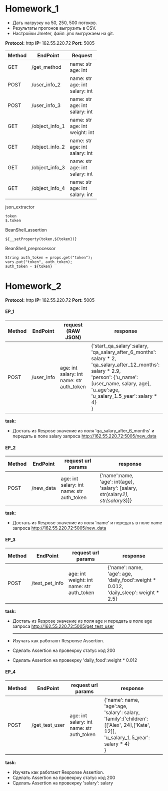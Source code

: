 # Homework_1 

- Дать нагрузку на 50, 250, 500 потоков.  
- Результаты прогонов выгрузить в CSV.   
- Настройки Jmeter, файл .jmx выгружаем на git.  

 **Protocol:** http
 **IP:** 162.55.220.72
 **Port:** 5005

| Method | EndPoint       | Request                                |
| ------ | -------------- | -------------------------------------- |
| GET    | /get_method    | name: str<br/>age: int                 |
| POST   | /user_info_2   | name: str<br/>age: int<br/>salary: int |
| POST   | /user_info_3   | name: str<br/>age: int<br/>salary: int |
| GET    | /object_info_1 | name: str<br/>age: int<br/>weight: int |
| GET    | /object_info_2 | name: str<br/>age: int<br/>salary: int |
| GET    | /object_info_3 | name: str<br/>age: int<br/>salary: int |
| GET    | /object_info_4 | name: str<br/>age: int<br/>salary: int |

json_extractor

```
token
$.token
```

BeanShell_assertion

```
${__setProperty(token,${token})}
```

BeanShell_preprocessor

```
String auth_token = props.get("token");
vars.put("token", auth_token);
auth_token - ${token}
```

# Homework_2 

 **Protocol:** http
 **IP:** 162.55.220.72
 **Port:** 5005

#### EP_1

| Method | EndPoint   | request (RAW JSON)                                    | response                                                     |
| ------ | ---------- | ----------------------------------------------------- | ------------------------------------------------------------ |
| POST   | /user_info | age: int<br/>salary: int<br/>name: str<br/>auth_token | {'start_qa_salary':salary,<br/> 'qa_salary_after_6_months': salary * 2,<br/> 'qa_salary_after_12_months': salary * 2.9,<br/> 'person': {'u_name':[user_name, salary, age],<br/>                                'u_age':age,<br/>                                'u_salary_1.5_year': salary * 4}<br/>                                } |

**task:**

- Достать из Respose значение из поля 'qa_salary_after_6_months' и передать в поле salary запроса http://162.55.220.72:5005/new_data

#### EP_2

| Method | EndPoint  | request url params                                    | response                                                     |
| ------ | --------- | ----------------------------------------------------- | ------------------------------------------------------------ |
| POST   | /new_data | age: int<br/>salary: int<br/>name: str<br/>auth_token | {'name':name,<br/>  'age': int(age),<br/>  'salary': [salary, str(salary*2), str(salary*3)]} |

**task:**

- Достать из Respose значение из поля 'name' и передать в поле name запроса http://162.55.220.72:5005/new_data

#### EP_3

| Method | EndPoint       | request url params                                    | response                                                     |
| ------ | -------------- | ----------------------------------------------------- | ------------------------------------------------------------ |
| POST   | /test_pet_info | age: int<br/>weight: int<br/>name: str<br/>auth_token | {'name': name,<br/> 'age': age,<br/> 'daily_food':weight * 0.012,<br/> 'daily_sleep': weight * 2.5} |

**task:**

- Достать из Respose значение из поля age и передать в поле age запроса http://162.55.220.72:5005/get_test_user

  -----

- Изучать как работают Response Assertion.

- Сделать Assertion на провекрку статус код 200

- Сделать Assertion на провекрку 'daily_food':weight * 0.012

  

#### EP_4

| Method | EndPoint       | request url params                                    | response                                                     |
| ------ | -------------- | ----------------------------------------------------- | ------------------------------------------------------------ |
| POST   | /get_test_user | age: int<br/>salary: int<br/>name: str<br/>auth_token | {'name': name,<br/> 'age':age,<br/> 'salary': salary,<br/> 'family':{'children':[['Alex', 24],['Kate', 12]],<br/> 'u_salary_1.5_year': salary * 4}<br/>  } |

**task:**

- Изучать как работают Response Assertion.
- Сделать Assertion на провекрку статус код 200
- Сделать Assertion на провекрку 'salary': salary
